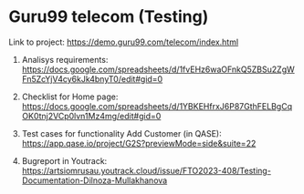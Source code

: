 # Guru99 telecom (Testing)

Link to project: https://demo.guru99.com/telecom/index.html

1. Analisys requirements: https://docs.google.com/spreadsheets/d/1fvEHz6waOFnkQ5ZBSu2ZgWFn5ZcYjV4cy6kJk4bnyT0/edit#gid=0

2.  Checklist for Home page: https://docs.google.com/spreadsheets/d/1YBKEHfrxJ6P87GthFELBgCqOK0tnj2VCp0lvn1Mz4mg/edit#gid=0

3. Test cases for functionality Add Customer (in QASE): https://app.qase.io/project/G2S?previewMode=side&suite=22

4. Bugreport in Youtrack: https://artsiomrusau.youtrack.cloud/issue/FTO2023-408/Testing-Documentation-Dilnoza-Mullakhanova
